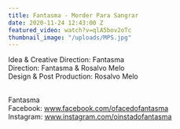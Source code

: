 ```yaml
---
title: Fantasma - Morder Para Sangrar
date: 2020-11-24 12:43:00 Z
featured_video: watch?v=qlA5bov2oTc
thumbnail_image: "/uploads/MPS.jpg"
---
```


Idea & Creative Direction: Fantasma<br>
Direction: Fantasma & Rosalvo Melo<br>
Design & Post Production: Rosalvo Melo<br>



<br>Fantasma<br>
Facebook: www.facebook.com/ofacedofantasma<br>
Instagram: www.instagram.com/oinstadofantasma<br>